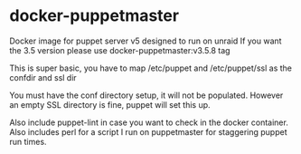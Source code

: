 # docker-puppetmaster
Docker image for puppet server v5 designed to run on unraid
If you want the 3.5 version please use docker-puppetmaster:v3.5.8 tag

This is super basic, you have to map /etc/puppet and /etc/puppet/ssl as the confdir and ssl dir

You must have the conf directory setup, it will not be populated.
However an empty SSL directory is fine, puppet will set this up.

Also include puppet-lint in case you want to check in the docker container.
Also includes perl for a script I run on puppetmaster for staggering puppet run times.
